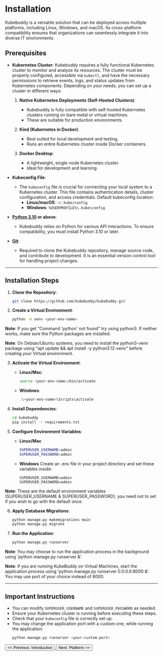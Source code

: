 # Installation

Kubebuddy is a versatile solution that can be deployed across multiple platforms, including Linux, Windows, and macOS. Its cross-platform compatibility ensures that organizations can seamlessly integrate it into diverse IT environments.

## Prerequisites

- **Kubernetes Cluster**: Kubebuddy requires a fully functional Kubernetes cluster to monitor and analyze its resources. The cluster must be properly configured, accessible via `kubectl`, and have the necessary permissions to retrieve events, logs, and status updates from Kubernetes components. Depending on your needs, you can set up a cluster in different ways:

  1. **Native Kubernetes Deployments (Self-Hosted Clusters)**:

     - Kubebuddy is fully compatible with self-hosted Kubernetes clusters running on bare metal or virtual machines.
     - These are suitable for production environments.

  2. **Kind (Kubernetes in Docker)**:

     - Best suited for local development and testing.
     - Runs an entire Kubernetes cluster inside Docker containers.

  3. **Docker Desktop**:
     - A lightweight, single-node Kubernetes cluster.
     - Ideal for development and learning.

- **Kubeconfig File**:

  - The `kubeconfig` file is crucial for connecting your local system to a Kubernetes cluster. This file contains authentication details, cluster configuration, and access credentials. Default kubeconfig location:
    - **Linux/macOS**: `~/.kube/config`
    - **Windows**: `%USERPROFILE%\.kube\config`

- **[Python 3.10](https://www.python.org/downloads/) or above**:

  - Kubebuddy relies on Python for various API interactions. To ensure compatibility, you must install Python 3.10 or later.

- **[Git](https://git-scm.com/downloads)**:
  - Required to clone the Kubebuddy repository, manage source code, and contribute to development. It is an essential version control tool for handling project changes.

---

## Installation Steps

1. **Clone the Repository**:

   ```bash
   git clone https://github.com/kubebuddy/kubebuddy.git
   ```

2. **Create a Virtual Environment**:

   ```bash
   python -m venv <your-env-name>
   ```
**Note**: If you get "Command 'python' not found" try using python3. If neither works, make sure the Python packages are installed. 

**Note**: On Debian/Ubuntu systems, you need to install the python3-venv package using "apt update && apt install -y python3.12-venv" before creating your Virtual environment.

3. **Activate the Virtual Environment**:

   - **Linux/Mac**:

     ```bash
     source <your-env-name>/bin/activate
     ```

   - **Windows**:
     ```powershell
     .\<your-env-name>\Scripts\activate
     ```

4. **Install Dependencies**:

   ```bash
   cd kubebuddy
   pip install -r requirements.txt
   ```

5. **Configure Environment Variables**:

   - **Linux/Mac**
     ```bash
     SUPERUSER_USERNAME=admin
     SUPERUSER_PASSWORD=admin
     ```
   - **Windows**
     Create an .env file in your project directory and set these variables inside:
     ```
     SUPERUSER_USERNAME=admin
     SUPERUSER_PASSWORD=admin
     ```

**Note**: These are the default environment variables (SUPERUSER_USERNAME & SUPERUSER_PASSWORD), you need not to set if you wish to go with the default once.

6. **Apply Database Migrations**:

   ```bash
   python manage.py makemigrations main
   python manage.py migrate
   ```

7. **Run the Application**:
   ```bash
   python manage.py runserver
   ```
**Note**: You may choose to run the application process in the background using 'python manage.py runserver &'.

**Note**: If you are running KubeBuddy on Virtual Machines, start the application process using 'python manage.py runserver 0.0.0.0:8000 &'. You may use port of your choice instead of 8000.
   
---

## Important Instructions

- You can modify `SUPERUSER_USERNAME` and `SUPERUSER_PASSWORD` as needed.
- Ensure your Kubernetes cluster is running before executing these steps.
- Check that your `kubeconfig` file is correctly set up.
- You may change the application port with a custom one, while running the application:
  ```bash
  python manage.py runserver <your-custom-port>
  ```

<a href="#introduction">
  <button class="btn btn-secondary btn-sm"> << Previous: Introduction </button>
</a>

<a href="#platform">
  <button class="btn btn-primary btn-sm">Next: Platform >> </button>
</a>
